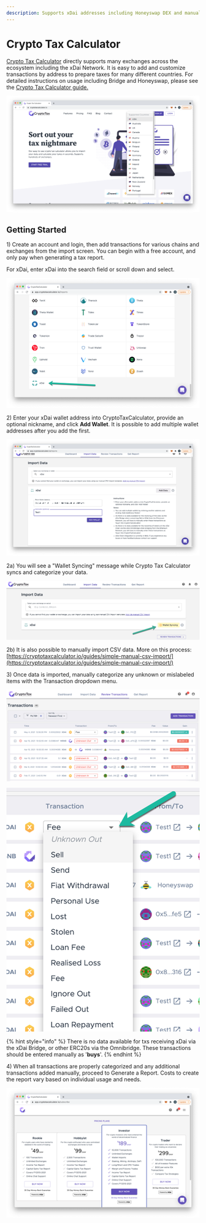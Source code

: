 ```yaml
---
description: Supports xDai addresses including Honeyswap DEX and manual imports
---
```


# Crypto Tax Calculator

[Crypto Tax Calculator](https://cryptotaxcalculator.io/) directly supports many exchanges across the ecosystem including the xDai Network. It is easy to add and customize transactions by address to prepare taxes for many different countries.  For detailed instructions on usage including Bridge and Honeyswap, please see the [Crypto Tax Calculator guide.](https://cryptotaxcalculator.io/exchanges/xdai-tax/)

![](../../.gitbook/assets/cryptotax1.png)

## Getting Started

1\) Create an account and login, then add transactions for various chains and exchanges from the import screen. You can begin with a free account, and only pay when generating a tax report.

For xDai, enter xDai into the search field or scroll down and select.

![](../../.gitbook/assets/cryptotax2.png)

2\) Enter your xDai wallet address into CryptoTaxCalculator, provide an optional nickname, and click **Add Wallet**. It is possible to add multiple wallet addresses after you add the first.

![](../../.gitbook/assets/wallet1.png)

2a\) You will see a "Wallet Syncing" message while Crypto Tax Calculator syncs and categorize your data. 

![](../../.gitbook/assets/wallet2%20%281%29.png)

2b\) It is also possible to  manually import CSV data. More on this process: [https://cryptotaxcalculator.io/guides/simple-manual-csv-import/](https://cryptotaxcalculator.io/guides/simple-manual-csv-import/)

3\) Once data is imported, manually categorize any unknown or mislabeled items with the Transaction dropdown menu.

![](../../.gitbook/assets/review-txs-1.png)

![Selecting  a tx type ](../../.gitbook/assets/crypto-tax-categorization.png)

{% hint style="info" %}
There is no data available for txs receiving xDai via the xDai Bridge, or other ERC20s via the Omnibridge. These transactions should be entered manually as '**buys**'.
{% endhint %}

4\) When all transactions are properly categorized and any additional transactions added manually, proceed to Generate a Report. Costs to create the report vary based on individual usage and needs.

![](../../.gitbook/assets/crypto-tax-report.png)



